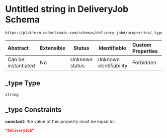 # Untitled string in DeliveryJob Schema

```txt
https://platform.codeclimate.com/schemas/delivery-job#/properties/_type
```




| Abstract            | Extensible | Status         | Identifiable            | Custom Properties | Additional Properties | Access Restrictions | Defined In                                                                                |
| :------------------ | ---------- | -------------- | ----------------------- | :---------------- | --------------------- | ------------------- | ----------------------------------------------------------------------------------------- |
| Can be instantiated | No         | Unknown status | Unknown identifiability | Forbidden         | Allowed               | none                | [DeliveryJob.schema.json\*](../../schemas/DeliveryJob.schema.json "open original schema") |

## \_type Type

`string`

## \_type Constraints

**constant**: the value of this property must be equal to:

```json
"DeliveryJob"
```

